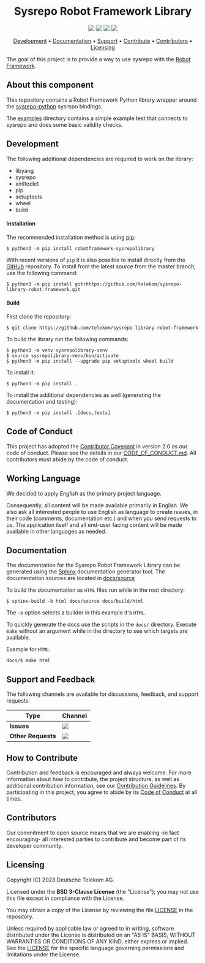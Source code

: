 <h1 align="center">
    Sysrepo Robot Framework Library
</h1>

<p align="center">
    <a href="/../../commits/" title="Last Commit"><img src="https://img.shields.io/github/last-commit/telekom/sysrepo-library-robot-framework?style=flat"></a>
    <a href="/../../issues" title="Open Issues"><img src="https://img.shields.io/github/issues/telekom/sysrepo-library-robot-framework?style=flat"></a>
    <a href="./LICENSE" title="License"><img src="https://img.shields.io/badge/License-BSD%203--Clause-blue.svg?style=flat"></a>
    <a href="https://pypi.org/project/robotframework-sysrepolibrary/" title="PyPi robotframework-sysrepolibrary"><img src="https://img.shields.io/static/v1?label=PyPi&message=robotframework-sysrepolibrary&color=blue&labelColor=yellow"></a>
</p>

<p align="center">
  <a href="#development">Development</a> •
  <a href="#documentation">Documentation</a> •
  <a href="#support-and-feedback">Support</a> •
  <a href="#how-to-contribute">Contribute</a> •
  <a href="#contributors">Contributors</a> •
  <a href="#licensing">Licensing</a>
</p>

The goal of this project is to provide a way to use sysrepo with the [Robot Framework](https://github.com/robotframework/robotframework).

## About this component

This repository contains a Robot Framework Python library wrapper around the [sysrepo-python](https://github.com/sysrepo/sysrepo-python) sysrepo bindings.

The [examples](./examples/) directory contains a simple example test that connects to sysrepo and does some basic validity checks.

## Development

The following additional dependencies are required to work on the library:

* libyang
* sysrepo
* xmltodict
* pip
* setuptools
* wheel
* build

#### Installation
The recommended installation method is using [pip](http://pip-installer.org):
```
$ python3 -m pip install robotframework-sysrepolibrary
```

With recent versions of `pip` it is also possible to install directly from the [GitHub](https://github.com/telekom/sysrepo-library-robot-framework) repository. 
To install from the latest source from the master branch, use the following command:
```
$ python3 -m pip install git+https://github.com/telekom/sysrepo-library-robot-framework.git
```

#### Build

First clone the repository:

```
$ git clone https://github.com/telekom/sysrepo-library-robot-framework
```

To build the library run the following commands:
```
$ python3 -m venv sysrepolibrary-venv
$ source sysrepolibrary-venv/bin/activate
$ python3 -m pip install --upgrade pip setuptools wheel build
```

To install it:
```
$ python3 -m pip install .
```

To install the additional dependencies as well (generating the documentation and testing):
```
$ python3 -m pip install .[docs,tests]
```

## Code of Conduct

This project has adopted the [Contributor Covenant](https://www.contributor-covenant.org/) in version 2.0 as our code of conduct. Please see the details in our [CODE_OF_CONDUCT.md](CODE_OF_CONDUCT.md). All contributors must abide by the code of conduct.

## Working Language

We decided to apply _English_ as the primary project language.  

Consequently, all content will be made available primarily in English. We also ask all interested people to use English as language to create issues, in their code (comments, documentation etc.) and when you send requests to us. The application itself and all end-user facing content will be made available in other languages as needed.

## Documentation

The documentation for the Sysrepo Robot Framework Library can be generated using the [Sphinx](https://www.sphinx-doc.org/en/master/) documentation generator tool.
The documentation sources are located in [docs/source](./docs/source)

To build the documentation as `HTML` files run while in the root directory:
```
$ sphinx-build -b html docs/source docs/build/html
```

The `-b` option selects a builder in this example it's `HTML`.

To quickly generate the docs use the scripts in the `docs/` directory.
Execute `make` without an argument while in the directory to see which targets are available.

Example for `HTML`:
```
docs/$ make html
```

## Support and Feedback

The following channels are available for discussions, feedback, and support requests:

| Type               | Channel                                                                                                                                                                                            |
| ------------------ | -------------------------------------------------------------------------------------------------------------------------------------------------------------------------------------------------- |
| **Issues**         | <a href="/../../issues/new/choose" title="General Discussion"><img src="https://img.shields.io/github/issues/telekom/sysrepo-library-robot-framework?style=flat-square"></a> </a>                        |
| **Other Requests** | <a href="mailto:opensource@telekom.de" title="Email Open Source Team"><img src="https://img.shields.io/badge/email-Open%20Source%20Team-green?logo=mail.ru&style=flat-square&logoColor=white"></a> |

## How to Contribute

Contribution and feedback is encouraged and always welcome. For more information about how to contribute, the project structure, as well as additional contribution information, see our [Contribution Guidelines](./CONTRIBUTING.md). By participating in this project, you agree to abide by its [Code of Conduct](./CODE_OF_CONDUCT.md) at all times.

## Contributors

Our commitment to open source means that we are enabling -in fact encouraging- all interested parties to contribute and become part of its developer community.

## Licensing

Copyright (C) 2023 Deutsche Telekom AG.

Licensed under the **BSD 3-Clause License** (the "License"); you may not use this file except in compliance with the License.

You may obtain a copy of the License by reviewing the file [LICENSE](./LICENSE) in the repository.

Unless required by applicable law or agreed to in writing, software distributed under the License is distributed on an "AS IS" BASIS, WITHOUT WARRANTIES OR CONDITIONS OF ANY KIND, either express or implied. See the [LICENSE](./LICENSE) for the specific language governing permissions and limitations under the License.
